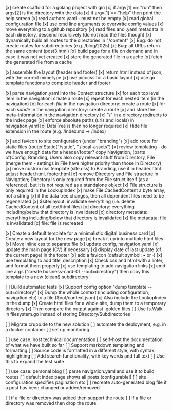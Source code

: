 [x] create scaffold for a golang project with gin
[x] if argv[1] == "run" then argv[2] is the directory with the data
[x] if argv[1] == "help" then print the help screen
[x] read authors.yaml - must not be empty
[x] read global configuration file
[x] use cmd line arguments to overwrite config values
[x] move everything to a github repository
[x] read files and .yaml metadata in each directory, descend recursively
    (do not read the files though)
[x] dynamically build all routes to the directories in "/content"
[x] Bug: do not create routes for subdirectories (e.g. /blog/2025)
[x] Bug: all URLs return the same content (post3.html)
[x] build page for a file on demand and in case it was not yet created
[x] store the generated file in a cache
[x] fetch the generated file from a cache

[x] assemble the layout (header and footer)
[x] return html instead of json, with the correct mimetype
[x] use picocss for a basic layout
[x] use go template functions to complete header and footer

[x] parse navigation.yaml into the Context structure
    [x] for each top level item in the navigation: create a route
    [x] repeat for each nested item (in the navigation)
    [x] for each *file* in the navigation directory: create a route
    [x] for each *subdir* in the navigation directory: create a route
    [x] and store the meta-information in the navigation directory
    [x] "/" in a directory redirects to the index page
    [x] enforce absolute paths (urls and locals) in navigation.yaml
[x] DataTree is then no longer required
[x] Hide file extension in the route (e.g. /index.md -> /index)

[x] add favicon to site configuration (under "branding")
[x] add route for static files (router.Static("/static", "./local-assets")
[x] review templating - do we have enough data for a header/footer?
	copy Navigation, (parts of)Config, Branding, Users
	also copy relevant stuff from Directory, File (merge them - settings in
	File have higher priority than those in Directory)
[x] move custom css template (site.css) to Branding, use it in header.html
	adjust header.html, footer.html
[x] remove Directory and File structure in Navigation; Directory is only
	required from the File struct itself (as a reference), but it is
	not required as a standalone object
[x] File structure is only required in the LookupIndex
[x] make File.CachedContent a byte array, not a string
[x] if the data tree changes, then all dependent files need to be regenerated
	[x] $site/layout: invalidate everything (i.e. delete CachedContent of all
        text/html files)
	[x] directory: everything including/below that directory is
        invalidated
	[x] directory metadata: everything including/below that directory is
        invalidated
	[x] file metadata: file is invalidated
	[x] file: file is recreated

[x] Create a default template for a minimalistic digital business card
    [x] Create a new layout for the new page
    [x] break it up into multiple html files
    [x] Move inline css to separate file
    [x] update config, navigation.yaml
    [x] update the main page (CV) if necessary
    [x] display date of last update (of the current page) in the footer
    [x] add a favicon (default symbol: • or ·)
    [x] use templating to add title, description
    [x] Check css and html with a linter, and format them properly
    [x] use templating to add navigation links
    [x] cmd line args ("create business-card-01 --out=directory") then copy this
        template to a new (clean!) subdirectory!

[ ] Build automated tests
    [x] Support config option "dump template --out=directory"
    [x] Dump the whole context (including configuration, navigation etc)
        to a file ($out/context.json)
    [x] Also include the LookupIndex in the dump
    [x] Create html files for a whole site, dump them to a temporary directory
    [x] Then compare the output against .golden files
    [ ] Use fs.Walk in filesystem.go instead of storing Directory/Subdirectories

[ ] Migrate crupp.de to the new solution
	[ ] automate the deployment, e.g. in a docker container
   	[ ] set up monitoring

[ ] use case: host technical documentation
    [ ] self-host the documentation of what we have built so far
    [ ] Support markdown templating and formatting
    [ ] Source code is formatted in a different style, with syntax highlighting
    [ ] Add search functionality, with key words and full text
    [ ] Use this to expand the test suite

[ ] use case: personal blog
    [ ] parse navigation.yaml and use it to build routes
    [ ] default index page shows all posts (configurable!)
    [ ] site configuration specifies pagination etc
    [ ] recreate auto-generated blog file if a post has been changed or
        added/removed

[ ] if a file or directory was added then support the route
[ ] if a file or directory was removed then drop the route
